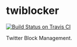 twiblocker
=========

[![Build Status on Travis CI](https://travis-ci.org/cannorin/twiblocker.svg?branch=test%2Ftravis)](https://travis-ci.org/cannorin/twiblocker) 

Twitter Block Management.
